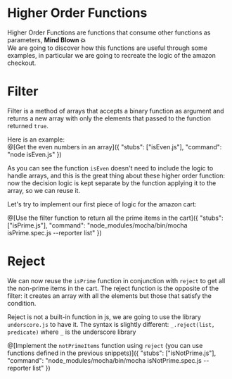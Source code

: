 # Higher Order Functions
Higher Order Functions are functions that consume other functions as parameters, **Mind Blown 💥**  
We are going to discover how this functions are useful through some examples, in particular we are going to recreate the logic of the amazon checkout.  

# Filter
Filter is a method of arrays that accepts a binary function as argument and returns a new array with only the elements that passed to the function returned `true`.  

Here is an example:  
@[Get the even numbers in an array]({ "stubs": ["isEven.js"], "command": "node isEven.js" })

As you can see the function `isEven` doesn't need to include the logic to handle arrays, and this is the great thing about these higher order function: now the decision logic is kept separate by the function applying it to the array, so we can reuse it.  

Let's try to implement our first piece of logic for the amazon cart:  

@[Use the filter function to return all the prime items in the cart]({ "stubs": ["isPrime.js"], "command": "node_modules/mocha/bin/mocha isPrime.spec.js --reporter list" })

# Reject
We can now reuse the `isPrime` function in conjunction with `reject` to get all the non-prime items in the cart. The reject function is the opposite of the filter: it creates an array with all the elements but those that satisfy the condition.  

Reject is not a built-in function in js, we are going to use the library `underscore.js` to have it. The syntax is slightly different: `_.reject(list, predicate)` where `_` is the underscore library

@[Implement the `notPrimeItems` function using `reject` (you can use functions defined in the previous snippets)]({ "stubs": ["isNotPrime.js"], "command": "node_modules/mocha/bin/mocha isNotPrime.spec.js --reporter list" })
